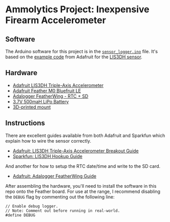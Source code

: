# Ammolytics Project: Inexpensive Firearm Accelerometer


## Software

The Arduino software for this project is in the [`sensor_logger.ino`](https://github.com/ammolytics/projects/blob/master/accelerometer/sensor_logger.ino) file. It's based on the [example code](https://github.com/adafruit/Adafruit_LIS3DH) from Adafruit for the [LIS3DH sensor](https://amzn.to/2PASGsD).


## Hardware

- [Adafruit LIS3DH Triple-Axis Accelerometer](https://amzn.to/2PASGsD)
- [Adafruit Feather M0 Bluefruit LE](https://amzn.to/2ryuGN1)
- [Adalogger FeatherWing - RTC + SD](https://amzn.to/2EsIelH)
- [3.7V 500maH LiPo Battery](https://amzn.to/2UASH3g)
- [3D-printed mount](https://grabcad.com/library/3-axis-acceleration-sensor-mount-1)


## Instructions

There are excellent guides available from both Adafruit and Sparkfun which explain how to wire the sensor correctly.

- [Adafruit: LIS3DH Triple-Axis Accelerometer Breakout Guide](https://learn.adafruit.com/adafruit-lis3dh-triple-axis-accelerometer-breakout?view=all)
- [Sparkfun: LIS3DH Hookup Guide](https://learn.sparkfun.com/tutorials/lis3dh-hookup-guide/all)

And another for how to setup the RTC date/time and write to the SD card.

- [Adafruit: Adalogger FeatherWing Guide](https://learn.adafruit.com/adafruit-adalogger-featherwing?view=all)

After assembling the hardware, you'll need to install the software in this repo onto the Feather board. For use at the range, I recommend disabling the `DEBUG` flag by commenting out the following line:

```
// Enable debug logger.
// Note: Comment out before running in real-world.
#define DEBUG
```
